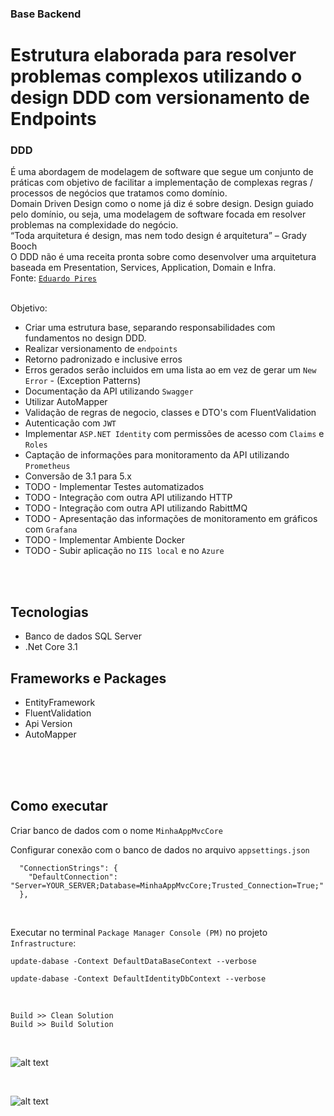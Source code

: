 ### Base Backend
# Estrutura elaborada para resolver problemas complexos utilizando o design DDD com versionamento de Endpoints


### DDD 
É uma abordagem de modelagem de software que segue um conjunto de práticas com objetivo de facilitar a implementação de complexas regras / processos de negócios que tratamos como domínio.
<br>
Domain Driven Design como o nome já diz é sobre design. Design guiado pelo domínio, ou seja, uma modelagem de software focada em resolver problemas na complexidade do negócio.
<br>
“Toda arquitetura é design, mas nem todo design é arquitetura” – Grady Booch
<br>
O DDD não é uma receita pronta sobre como desenvolver uma arquitetura baseada em Presentation, Services, Application, Domain e Infra.
<br>
Fonte: [`Eduardo Pires`](https://www.eduardopires.net.br/2016/08/ddd-nao-e-arquitetura-em-camadas/)
<br>
<br/>

Objetivo:
- Criar uma estrutura base, separando responsabilidades com fundamentos no design DDD.
- Realizar versionamento de `endpoints`
- Retorno padronizado e inclusive erros
- Erros gerados serão incluidos em uma lista ao em vez de gerar um `New Error` - (Exception Patterns)
- Documentação da API utilizando `Swagger`
- Utilizar AutoMapper
- Validação de regras de negocio, classes e DTO's com FluentValidation
- Autenticação com `JWT`
- Implementar `ASP.NET Identity` com permissões de acesso com `Claims` e `Roles`
- Captação de informações para monitoramento da API utilizando `Prometheus`
- Conversão de 3.1 para 5.x
- TODO - Implementar Testes automatizados
- TODO - Integração com outra API utilizando HTTP
- TODO - Integração com outra API utilizando RabittMQ
- TODO - Apresentação das informações de monitoramento em gráficos com `Grafana`
- TODO - Implementar Ambiente Docker
- TODO - Subir aplicação no `IIS local` e no `Azure`

<br/>
<br/>

## Tecnologias
- Banco de dados SQL Server
- .Net Core 3.1

## Frameworks e Packages
- EntityFramework
- FluentValidation
- Api Version
- AutoMapper

<br/>
<br/>

<br>

## Como executar

Criar banco de dados com o nome `MinhaAppMvcCore`

Configurar conexão com o banco de dados no arquivo `appsettings.json`


```
  "ConnectionStrings": {
    "DefaultConnection": "Server=YOUR_SERVER;Database=MinhaAppMvcCore;Trusted_Connection=True;"
  },
```

<br>

Executar no terminal `Package Manager Console (PM)` no projeto `Infrastructure`:
<br>

```
update-dabase -Context DefaultDataBaseContext --verbose
```
```
update-dabase -Context DefaultIdentityDbContext --verbose
```

<br>

`Build >> Clean Solution`
<br>
`Build >> Build Solution`

<br>

![alt text](https://github.com/cleberspirlandeli/versionamento-api/blob/master/images/swagger.png)

<br>

![alt text](https://github.com/cleberspirlandeli/versionamento-api/blob/master/images/elmah.png)

<br>
